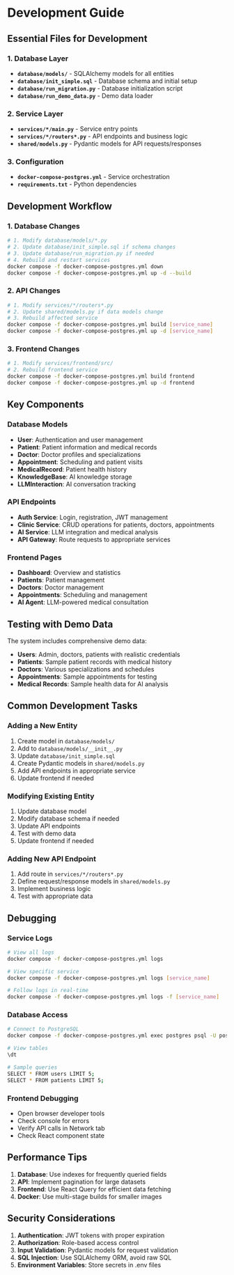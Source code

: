 # Development Guide

## Essential Files for Development

### 1. Database Layer
- **`database/models/`** - SQLAlchemy models for all entities
- **`database/init_simple.sql`** - Database schema and initial setup
- **`database/run_migration.py`** - Database initialization script
- **`database/run_demo_data.py`** - Demo data loader

### 2. Service Layer
- **`services/*/main.py`** - Service entry points
- **`services/*/routers*.py`** - API endpoints and business logic
- **`shared/models.py`** - Pydantic models for API requests/responses

### 3. Configuration
- **`docker-compose-postgres.yml`** - Service orchestration
- **`requirements.txt`** - Python dependencies

## Development Workflow

### 1. Database Changes
```bash
# 1. Modify database/models/*.py
# 2. Update database/init_simple.sql if schema changes
# 3. Update database/run_migration.py if needed
# 4. Rebuild and restart services
docker compose -f docker-compose-postgres.yml down
docker compose -f docker-compose-postgres.yml up -d --build
```

### 2. API Changes
```bash
# 1. Modify services/*/routers*.py
# 2. Update shared/models.py if data models change
# 3. Rebuild affected service
docker compose -f docker-compose-postgres.yml build [service_name]
docker compose -f docker-compose-postgres.yml up -d [service_name]
```

### 3. Frontend Changes
```bash
# 1. Modify services/frontend/src/
# 2. Rebuild frontend service
docker compose -f docker-compose-postgres.yml build frontend
docker compose -f docker-compose-postgres.yml up -d frontend
```

## Key Components

### Database Models
- **User**: Authentication and user management
- **Patient**: Patient information and medical records
- **Doctor**: Doctor profiles and specializations
- **Appointment**: Scheduling and patient visits
- **MedicalRecord**: Patient health history
- **KnowledgeBase**: AI knowledge storage
- **LLMInteraction**: AI conversation tracking

### API Endpoints
- **Auth Service**: Login, registration, JWT management
- **Clinic Service**: CRUD operations for patients, doctors, appointments
- **AI Service**: LLM integration and medical analysis
- **API Gateway**: Route requests to appropriate services

### Frontend Pages
- **Dashboard**: Overview and statistics
- **Patients**: Patient management
- **Doctors**: Doctor management
- **Appointments**: Scheduling and management
- **AI Agent**: LLM-powered medical consultation

## Testing with Demo Data

The system includes comprehensive demo data:
- **Users**: Admin, doctors, patients with realistic credentials
- **Patients**: Sample patient records with medical history
- **Doctors**: Various specializations and schedules
- **Appointments**: Sample appointments for testing
- **Medical Records**: Sample health data for AI analysis

## Common Development Tasks

### Adding a New Entity
1. Create model in `database/models/`
2. Add to `database/models/__init__.py`
3. Update `database/init_simple.sql`
4. Create Pydantic models in `shared/models.py`
5. Add API endpoints in appropriate service
6. Update frontend if needed

### Modifying Existing Entity
1. Update database model
2. Modify database schema if needed
3. Update API endpoints
4. Test with demo data
5. Update frontend if needed

### Adding New API Endpoint
1. Add route in `services/*/routers*.py`
2. Define request/response models in `shared/models.py`
3. Implement business logic
4. Test with appropriate data

## Debugging

### Service Logs
```bash
# View all logs
docker compose -f docker-compose-postgres.yml logs

# View specific service
docker compose -f docker-compose-postgres.yml logs [service_name]

# Follow logs in real-time
docker compose -f docker-compose-postgres.yml logs -f [service_name]
```

### Database Access
```bash
# Connect to PostgreSQL
docker compose -f docker-compose-postgres.yml exec postgres psql -U postgres -d lotushealth

# View tables
\dt

# Sample queries
SELECT * FROM users LIMIT 5;
SELECT * FROM patients LIMIT 5;
```

### Frontend Debugging
- Open browser developer tools
- Check console for errors
- Verify API calls in Network tab
- Check React component state

## Performance Tips

1. **Database**: Use indexes for frequently queried fields
2. **API**: Implement pagination for large datasets
3. **Frontend**: Use React Query for efficient data fetching
4. **Docker**: Use multi-stage builds for smaller images

## Security Considerations

1. **Authentication**: JWT tokens with proper expiration
2. **Authorization**: Role-based access control
3. **Input Validation**: Pydantic models for request validation
4. **SQL Injection**: Use SQLAlchemy ORM, avoid raw SQL
5. **Environment Variables**: Store secrets in .env files
